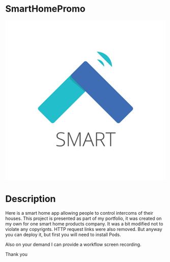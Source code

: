 # SmartHomePromo
![Screenshot](smartHomeLogo.png)

# Description
Here is a smart home app allowing people to control intercoms of their houses. This project is presented as part of my portfolio, it was created on my own for one smart home products company. It was a bit modified not to violate any copyrignts.  HTTP request links were also removed. But anyway you can deploy it, but first you will need to install Pods.

Also on your demand I can provide a workflow screen recording.

Thank you
